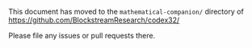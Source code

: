 
This document has moved to the `mathematical-companion/` directory of https://github.com/BlockstreamResearch/codex32/

Please file any issues or pull requests there.

